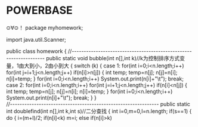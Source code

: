 # POWERBASE
⊙∀⊙！
package myhomework;

import java.util.Scanner;

public class homework {
//------------------------------------------------------------------
	public  static void bubble(int n[],int k)//k为控制排序方式变量，1由大到小，2由小到大
	{
		switch (k)
		{
			case 1:
				for(int i=0;i<n.length;i++)
					for(int j=i+1;j<n.length;j++)
					if(n[i]>n[j])
					{
						int temp;
						temp=n[j];
						n[j]=n[i];
						n[i]=temp;
					}
						for(int i=0;i<n.length;i++)
						System.out.print(n[i]+"\t");
						break;
			case 2:
				for(int i=0;i<n.length;i++)
					for(int j=i+1;j<n.length;j++)
					if(n[i]<n[j])
					{
						int temp;
						temp=n[j];
						n[j]=n[i];
						n[i]=temp;
					}
						for(int i=0;i<n.length;i++)
						System.out.print(n[i]+"\t");
						break;
		}
	}		
//--------------------------------------------------------------
	 public static int doublefind(int n[],int k,int s)//二分查找
	{
		int i=0,m=0,l=n.length;
		if(s==1)
		{
			do
			{
				i=(m+l)/2;
				if(n[i]<k)
					m=i;
				else if(n[i]>k)
					

